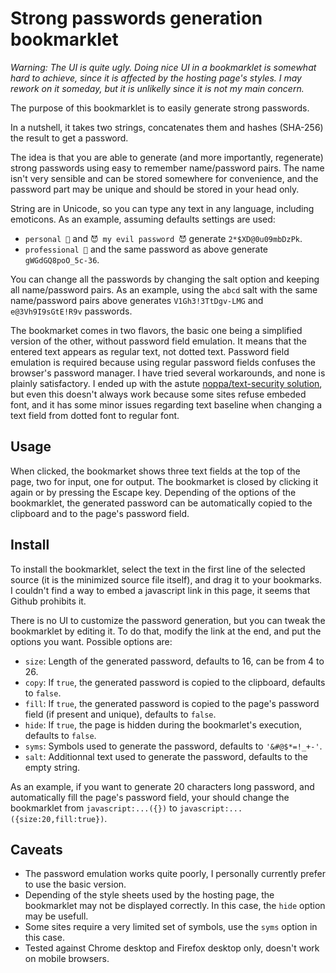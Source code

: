 # Strong passwords generation bookmarklet

_Warning: The UI is quite ugly. Doing nice UI in a bookmarklet is somewhat hard to achieve, since it is affected by the hosting page's styles. I may rework on it someday, but it is unlikelly since it is not my main concern._

The purpose of this bookmarklet is to easily generate strong passwords.

In a nutshell, it takes two strings, concatenates them and hashes (SHA-256) the result to get a password.

The idea is that you are able to generate (and more importantly, regenerate) strong passwords using easy to remember name/password pairs. The name isn't very sensible and can be stored somewhere for convenience, and the password part may be unique and should be stored in your head only.

String are in Unicode, so you can type any text in any language, including emoticons. As an example, assuming defaults settings are used:

- `personal 📧` and `😈 my evil password 😈` generate `2*$XD@0u09mbDzPk`.
- `professional 📧` and the same password as above generate `gWGdGQ8poO_5c-36`.

You can change all the passwords by changing the salt option and keeping all name/password pairs. As an example, using the `abcd` salt with the same name/password pairs above generates `V1Gh3!3TtDgv-LMG` and `e@3Vh9I9sGtE!R9v` passwords.

The bookmarket comes in two flavors, the basic one being a simplified version of the other, without password field emulation. It means that the entered text appears as regular text, not dotted text. Password field emulation is required because using regular password fields confuses the browser's password manager. I have tried several workarounds, and none is plainly satisfactory. I ended up with the astute [noppa/text-security solution](https://github.com/noppa/text-security), but even this doesn't always work because some sites refuse embeded font, and it has some minor issues regarding text baseline when changing a text field from dotted font to regular font.

## Usage

When clicked, the bookmarket shows three text fields at the top of the page, two for input, one for output. The bookmarket is closed by clicking it again or by pressing the Escape key. Depending of the options of the bookmarklet, the generated password can be automatically copied to the clipboard and to the page's password field.

## Install

To install the bookmarklet, select the text in the first line of the selected source (it is the minimized source file itself), and drag it to your bookmarks. I couldn't find a way to embed a javascript link in this page, it seems that Github prohibits it.

There is no UI to customize the password generation, but you can tweak the bookmarklet by editing it. To do that, modify the link at the end, and put the options you want. Possible options are:

- `size`: Length of the generated password, defaults to 16, can be from 4 to 26.
- `copy`: If `true`, the generated password is copied to the clipboard, defaults to `false`.
- `fill`: If `true`, the generated password is copied to the page's password field (if present and unique), defaults to `false`.
- `hide`: If `true`, the page is hidden during the bookmarlet's execution, defaults to `false`.
- `syms`: Symbols used to generate the password, defaults to `'&#@$*=!_+-'`.
- `salt`: Additionnal text used to generate the password, defaults to the empty string.

As an example, if you want to generate 20 characters long password, and automatically fill the page's password field, your should change the bookmarklet from `javascript:...({})` to `javascript:...({size:20,fill:true})`.

## Caveats

- The password emulation works quite poorly, I personally currently prefer to use the basic version.
- Depending of the style sheets used by the hosting page, the bookmarklet may not be displayed correctly. In this case, the `hide` option may be usefull.
- Some sites require a very limited set of symbols, use the `syms` option in this case.
- Tested against Chrome desktop and Firefox desktop only, doesn't work on mobile browsers.
